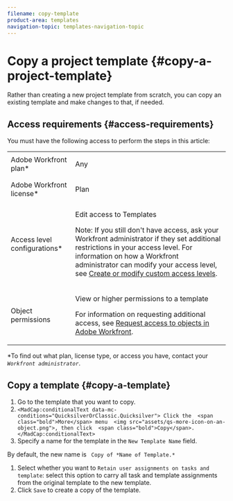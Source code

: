 ```yaml
---
filename: copy-template
product-area: templates
navigation-topic: templates-navigation-topic
---
```




# Copy a project template {#copy-a-project-template}

Rather than creating a new project template from scratch, you can copy an existing template and make changes to that, if needed.



## Access requirements {#access-requirements}

You must have the following access to perform the steps in this article:

<table style="width: 100%;margin-left: 0;margin-right: auto;mc-table-style: url('../../../Resources/TableStyles/TableStyle-List-options-in-steps.css');" class="TableStyle-TableStyle-List-options-in-steps" cellspacing="0"> 
 <col class="TableStyle-TableStyle-List-options-in-steps-Column-Column1"> 
 <col class="TableStyle-TableStyle-List-options-in-steps-Column-Column2"> 
 <tbody> 
  <tr class="TableStyle-TableStyle-List-options-in-steps-Body-LightGray"> 
   <td class="TableStyle-TableStyle-List-options-in-steps-BodyE-Column1-LightGray" role="rowheader"><span class="mc-variable WFVariables.FullProdNameWF variable varname">Adobe Workfront</span> plan*</td> 
   <td class="TableStyle-TableStyle-List-options-in-steps-BodyD-Column2-LightGray"> <p>Any </p> </td> 
  </tr> 
  <tr class="TableStyle-TableStyle-List-options-in-steps-Body-MediumGray"> 
   <td class="TableStyle-TableStyle-List-options-in-steps-BodyE-Column1-MediumGray" role="rowheader"><span class="mc-variable WFVariables.FullProdNameWF variable varname">Adobe Workfront</span> license*</td> 
   <td class="TableStyle-TableStyle-List-options-in-steps-BodyD-Column2-MediumGray"> <p><span class="mc-variable WFVariables.WFLicense-Plan variable varname">Plan</span> </p> </td> 
  </tr> 
  <tr class="TableStyle-TableStyle-List-options-in-steps-Body-LightGray"> 
   <td class="TableStyle-TableStyle-List-options-in-steps-BodyE-Column1-LightGray" role="rowheader">Access level configurations*</td> 
   <td class="TableStyle-TableStyle-List-options-in-steps-BodyD-Column2-LightGray"> <p>Edit access to Templates</p> <p>Note: If you still don't have access, ask your <span class="mc-variable WFVariables.AdminWF variable varname">Workfront administrator</span> if they set additional restrictions in your access level. For information on how a <span class="mc-variable WFVariables.AdminWF variable varname">Workfront administrator</span> can modify your access level, see <a href="create-modify-access-levels.md" class="MCXref xref">Create or modify custom access levels</a>.</p> </td> 
  </tr> 
  <tr class="TableStyle-TableStyle-List-options-in-steps-Body-MediumGray"> 
   <td class="TableStyle-TableStyle-List-options-in-steps-BodyB-Column1-MediumGray" role="rowheader">Object permissions</td> 
   <td class="TableStyle-TableStyle-List-options-in-steps-BodyA-Column2-MediumGray"> <p>View or higher permissions to a template</p> <p>For information on requesting additional access, see <a href="request-access.md" class="MCXref xref">Request access to objects in Adobe Workfront</a>.</p> </td> 
  </tr> 
 </tbody> 
</table>

&#42;To find out what plan, license type, or access you have, contact your *`Workfront administrator`*.


## Copy a template {#copy-a-template}




1. Go to the template that you want to copy.
1.   `<MadCap:conditionalText data-mc-conditions="QuicksilverOrClassic.Quicksilver"> Click the  <span class="bold">More</span> menu  <img src="assets/qs-more-icon-on-an-object.png">, then click  <span class="bold">Copy</span>.</MadCap:conditionalText>`
1.  Specify a name for the template in the `New Template Name` field.


   By default, the new name is ` Copy of *Name of Template.*`

1. Select whether you want to `Retain user assignments on tasks and template`: select this option to carry all task and template assignments from the original template to the new template.
1. Click `Save` to create a copy of the template.


